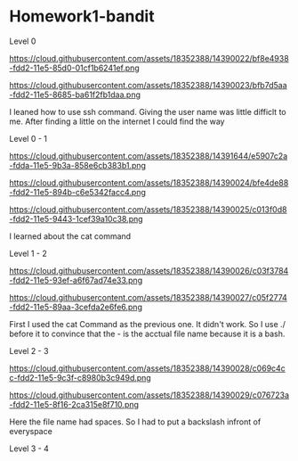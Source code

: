 # Homework1-bandit

Level 0 

https://cloud.githubusercontent.com/assets/18352388/14390022/bf8e4938-fdd2-11e5-85d0-01cf1b6241ef.png

https://cloud.githubusercontent.com/assets/18352388/14390023/bfb7d5aa-fdd2-11e5-8685-ba61f2fb1daa.png

I leaned how to use ssh command.
Giving the user name was little difficlt to me. After finding a little on the internet I could find the way

Level 0 - 1

https://cloud.githubusercontent.com/assets/18352388/14391644/e5907c2a-fdda-11e5-9b3a-858e6cb383b1.png

https://cloud.githubusercontent.com/assets/18352388/14390024/bfe4de88-fdd2-11e5-894b-c6e5342facc4.png

https://cloud.githubusercontent.com/assets/18352388/14390025/c013f0d8-fdd2-11e5-9443-1cef39a10c38.png

I learned about the cat command

Level 1 - 2

https://cloud.githubusercontent.com/assets/18352388/14390026/c03f3784-fdd2-11e5-93ef-a6f67ad74e33.png

https://cloud.githubusercontent.com/assets/18352388/14390027/c05f2774-fdd2-11e5-89aa-3cefda2e6fe6.png

First I used the cat Command as the previous one. It didn't work. So I use ./ before it to convince that the - is the acctual file name because it is a bash.

Level 2 - 3

https://cloud.githubusercontent.com/assets/18352388/14390028/c069c4cc-fdd2-11e5-9c3f-c8980b3c949d.png

https://cloud.githubusercontent.com/assets/18352388/14390029/c076723a-fdd2-11e5-8f16-2ca315e8f710.png

Here the file name had spaces. So I had to put a backslash infront of everyspace

Level 3 - 4



